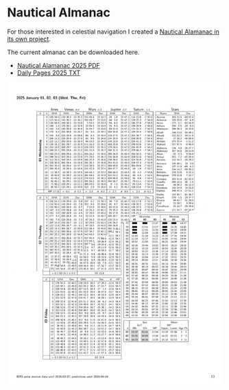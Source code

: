 # Nautical Almanac

For those interested in celestial navigation I created a [Nautical Alamanac in its own project](https://github.com/quantenschaum/nautical_almanac).

The current almanac can be downloaded here.

- [Nautical Alamanac 2025 PDF](Nautical-Almanac-2025.pdf)
- [Daily Pages 2025 TXT](daily-pages-2025.txt)

![Nautical Alamanac sample page](img/almanac.png)
